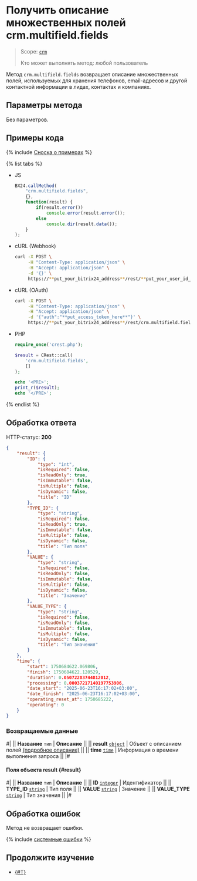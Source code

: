# Получить описание множественных полей crm.multifield.fields

> Scope: [`crm`](../../../scopes/permissions.md)
> 
> Кто может выполнять метод: любой пользователь

Метод `crm.multifield.fields` возвращает описание множественных полей, используемых для хранения телефонов, email-адресов и другой контактной информации в лидах, контактах и компаниях.

## Параметры метода

Без параметров.

## Примеры кода

{% include [Сноска о примерах](../../../../_includes/examples.md) %}

{% list tabs %}

- JS

    ```js
    BX24.callMethod(
        "crm.multifield.fields",
        {},
        function(result) {
            if(result.error())
                console.error(result.error());
            else
                console.dir(result.data());
        }
    );
    ```

- cURL (Webhook)

    ```bash
    curl -X POST \
         -H "Content-Type: application/json" \
         -H "Accept: application/json" \
         -d '{}' \
         https://**put_your_bitrix24_address**/rest/**put_your_user_id_here**/**put_your_webbhook_here**/crm.multifield.fields
    ```

- cURL (OAuth)

    ```bash
    curl -X POST \
         -H "Content-Type: application/json" \
         -H "Accept: application/json" \
         -d '{"auth":"**put_access_token_here**"}' \
         https://**put_your_bitrix24_address**/rest/crm.multifield.fields
    ```

- PHP

    ```php
    require_once('crest.php');

    $result = CRest::call(
        'crm.multifield.fields',
        []
    );

    echo '<PRE>';
    print_r($result);
    echo '</PRE>';
    ```

{% endlist %}

## Обработка ответа

HTTP-статус: **200**

```json
{
    "result": {
        "ID": {
            "type": "int",
            "isRequired": false,
            "isReadOnly": true,
            "isImmutable": false,
            "isMultiple": false,
            "isDynamic": false,
            "title": "ID"
        },
        "TYPE_ID": {
            "type": "string",
            "isRequired": false,
            "isReadOnly": true,
            "isImmutable": false,
            "isMultiple": false,
            "isDynamic": false,
            "title": "Тип поля"
        },
        "VALUE": {
            "type": "string",
            "isRequired": false,
            "isReadOnly": false,
            "isImmutable": false,
            "isMultiple": false,
            "isDynamic": false,
            "title": "Значение"
        },
        "VALUE_TYPE": {
            "type": "string",
            "isRequired": false,
            "isReadOnly": false,
            "isImmutable": false,
            "isMultiple": false,
            "isDynamic": false,
            "title": "Тип значения"
        }
    },
    "time": {
        "start": 1750684622.069806,
        "finish": 1750684622.120529,
        "duration": 0.05072283744812012,
        "processing": 0.00037217140197753906,
        "date_start": "2025-06-23T16:17:02+03:00",
        "date_finish": "2025-06-23T16:17:02+03:00",
        "operating_reset_at": 1750685222,
        "operating": 0
    }
}
```


### Возвращаемые данные

#|
|| **Название**
`тип` | **Описание** ||
|| **result**
[`object`](../../../data-types.md) | Объект с описанием полей [(подробное описание)](#result) ||
|| **time**
[`time`](../../../data-types.md#time) | Информация о времени выполнения запроса ||
|#

#### Поля объекта result {#result}

#|
|| **Название**
`тип` | **Описание** ||
|| **ID**
[`integer`](../../../data-types.md) | Идентификатор ||
|| **TYPE_ID**
[`string`](../../../data-types.md) | Тип поля ||
|| **VALUE**
[`string`](../../../data-types.md) | Значение ||
|| **VALUE_TYPE**
[`string`](../../../data-types.md) | Тип значения ||
|#

## Обработка ошибок

Метод не возвращает ошибки.

{% include [системные ошибки](./../../../../_includes/system-errors.md) %}

## Продолжите изучение

- [{#T}](../index.md)
